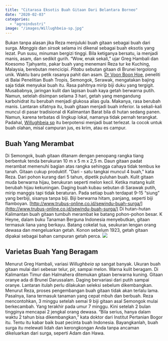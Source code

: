 ```yaml
---
title: "Citarasa Eksotis Buah Gitaan Dari Belantara Borneo"
date: "2020-02-03"
categories: 
  - "agroindustri"
image: "/images/Willughbeia-sp.jpg"
---
```


Bukan tanpa alasan jika Reza menjuluki buah gitaan sebagai buah dari surga. _Manggis_ dan _sirsak_ selama ini dikenal sebagai buah eksotis yang lezat. Pun susu, minuman bergizi tinggi. Bila ketiganya bersatu, ia menjadi manis, asam, dan sedikit gurih. “Wow, enak sekali,” ujar Greg Hambali dan Koesomo Tjahyanto, pakar buah yang menemani Reza tur ke Kuching, Malaysia, berebutan mencicipi. _Pitabu_ sebutan gitaan di Brunei tergolong unik. Waktu baru petik rasanya pahit dan asam. [Dr Voon Boon Hoe](http://books.google.co.id/books?id=_a2quY2924IC&hl=id), peneliti di Balai Penelitian Buah Tropis, Semongok, Serawak, mengatakan bajing saja tidak menyukai buah itu. Rasa pahitnya mirip biji duku yang tergigit. Musababnya, jaringan kulit dan lapisan buah kaya getah berwarna putih. Namun, setelah disimpan selama 3 hari, getah yang mengandung karbohidrat itu berubah menjadi glukosa alias gula. Makanya, rasa berubah manis. Lantaran sifatnya itu, buah gitaan menjadi buah inferior. Ia sekali-kali muncul di pasar tradisional di Kalimantan Barat bila di hutan sedang panen. Namun, karena terbatas di lingkup lokal, namanya tidak pernah terangkat. Padahal, [Willughbeia sp](http://tropical.theferns.info/viewtropical.php?id=Willughbeia+edulis) itu berpotensi menjadi buat terlezat. Ia cocok untuk buah olahan, misal campuran jus, es krim, atau es campur.

## Buah Yang Merambat

Di Semongok, buah gitaan ditanam dengan penopang rangka tiang berbentuk tenda berukuran 10 m x 5 m x 2,5 m. Daun gitaan padat merambat memenuhi bagian atas rangka sehingga cahaya tidak tembus ke tanah. Gitaan cukup produktif. "Dari - satu tangkai muncul 4 buah," kata Reza. Dari pohon kurang dari 5 tahun, dipetik puluhan buah. Kulit gitaan muda berwarna hijau, berukuran seperti melon kecil. Ketika matang kulit berubah hijau kekuningan. Daging buah kubau sebutan di Sarawak putih, mirip manggis tapi tidak beraturan. Pada setiap buah terdapat 9-15 “siung” yang berbiji, sisanya tanpa biji. Biji berwarna hitam, panjang, seperti biji flamboyan. [http://www.trubus-online.co.id/sewindu-buah-surga/](http://www.trubus-online.co.id/sewindu-buah-surga/) Di hutan-hutan Kalimantan buah gitaan tumbuh merambat ke batang pohon-pohon besar. K Heyne, dalam buku Tanaman Berguna Indonesia menyebutkan, gitaan termasuk liana yang berkayu. Batang cokelat tua, seukuran lengan orang dewasa dan mengeluarkan getah. Konon sebelum 1923, getah gitaan dipakai sebagai bahan campuran getah perca. ![](/images/gitaan-1024x633.jpg)

## Varietas Buah Yang Beragam

Menurut Greg Hambali, variasi _Willughbeia sp_ sangat banyak. Ukuran buah gitaan mulai dari sebesar telur, pir, sampai melon. Warna kulit beragam. Di Kalimantan Timur dan Halmahera ditemukan gitaan berwarna kuning. Gitaan oranye ada di Brunei Darussalam. Daging bervariasi dari putih sampai oranye. Lantaran itulah perlu dilakukan seleksi sebelum dikembangkan. Menurut Reza, proses pengembangan buah gitaan tidak akan terlalu lama. Pasalnya, liana termasuk tanaman yang cepat mbuh dan berbuah. Reza mencontohkan, 3 minggu setelah semai 9 biji gitaan asal Semongok mulai berkecambah. Yang terakhir pada umur 7 minggu. Kini setelah 2 bulan tingginya mencapai 2 jengkal orang dewasa. “Bila serius, hanya dalam waktu 2 tahun bisa dikembangkan,” kata doktor dari Institut Pertanian Bogor itu. Tentu itu kabar baik buat pecinta buah Indonesia. Bayangkanlah, buah surga itu melewati lidah dan kerongkongan Anda tanpa ancaman dikeluarkan dari surga, seperti Adam dan Hawa.
